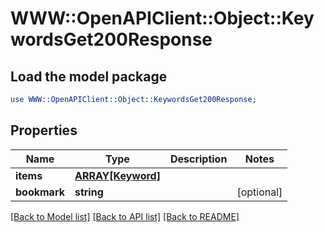 # WWW::OpenAPIClient::Object::KeywordsGet200Response

## Load the model package
```perl
use WWW::OpenAPIClient::Object::KeywordsGet200Response;
```

## Properties
Name | Type | Description | Notes
------------ | ------------- | ------------- | -------------
**items** | [**ARRAY[Keyword]**](Keyword.md) |  | 
**bookmark** | **string** |  | [optional] 

[[Back to Model list]](../README.md#documentation-for-models) [[Back to API list]](../README.md#documentation-for-api-endpoints) [[Back to README]](../README.md)


